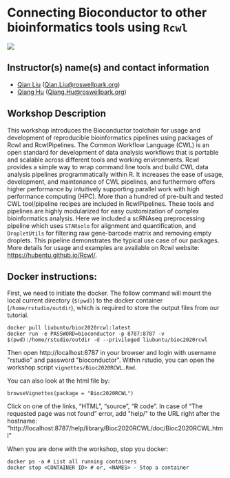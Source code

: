 # Connecting Bioconductor to other bioinformatics tools using `Rcwl`
![](https://github.com/liubuntu/Bioc2020RCWL/workflows/.github/workflows/basic_checks.yaml/badge.svg)

## Instructor(s) name(s) and contact information

* [Qian Liu](https://github.com/liubuntu) (Qian.Liu@roswellpark.org)
* [Qiang Hu](https://github.com/hubentu) (Qiang.Hu@roswellpark.org)

## Workshop Description


This workshop introduces the Bioconductor toolchain for usage and
development of reproducible bioinformatics pipelines using packages of
Rcwl and RcwlPipelines. The Common Workflow Language (CWL) is an open
standard for development of data analysis workflows that is portable
and scalable across different tools and working environments. Rcwl
provides a simple way to wrap command line tools and build CWL data
analysis pipelines programmatically within R. It increases the ease of
usage, development, and maintenance of CWL pipelines, and furthermore
offers higher performance by intuitively supporting parallel work with
high performance computing (HPC). More than a hundred of pre-built and
tested CWL tool/pipeline recipes are included in RcwlPipelines. These
tools and pipelines are highly modularized for easy customization of
complex bioinformatics analysis. Here we included a scRNAseq
preprocessing pipeline which uses `STARsolo` for alignment and
quantification, and `DropletUtils` for filtering raw gene-barcode
matrix and removing empty droplets. This pipeline demonstrates the
typical use case of our packages. More details for usage and examples
are available on Rcwl website: https://hubentu.github.io/Rcwl/.

## Docker instructions:

First, we need to initiate the docker. The follow command will mount
the local current directory (`$(pwd)`) to the docker container
(`/home/rstudio/outdir`), which is required to store the output files
from our tutorial. 

```
docker pull liubuntu/bioc2020rcwl:latest
docker run -e PASSWORD=bioconductor -p 8787:8787 -v $(pwd):/home/rstudio/outdir -d --privileged liubuntu/bioc2020rcwl
```

Then open http://localhost:8787 in your browser and login with
username "rstudio" and password "bioconductor". Within rstudio, you
can open the workshop script `vignettes/Bioc2020RCWL.Rmd`.

You can also look at the html file by: 
```
browseVignettes(package = "Bioc2020RCWL")
```

Click on one of the links, “HTML”, “source”, “R code”. In case of “The
requested page was not found” error, add "help/" to the URL right
after the hostname:
"http://localhost:8787/help/library/Bioc2020RCWL/doc/Bioc2020RCWL.html"

When you are done with the workshop, stop you docker: 
```
docker ps -a # List all running containers 
docker stop <CONTAINER ID> # or, <NAMES> - Stop a container 
```

